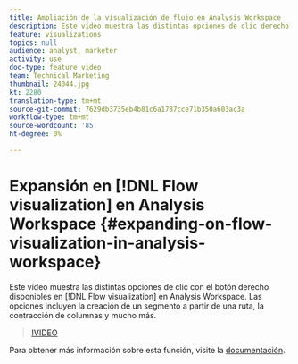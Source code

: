 ```yaml
---
title: Ampliación de la visualización de flujo en Analysis Workspace
description: Este vídeo muestra las distintas opciones de clic derecho disponibles en la visualización Flujo en Analysis Workspace. Las opciones incluyen la creación de un segmento a partir de una ruta, la contracción de columnas y mucho más.
feature: visualizations
topics: null
audience: analyst, marketer
activity: use
doc-type: feature video
team: Technical Marketing
thumbnail: 24044.jpg
kt: 2280
translation-type: tm+mt
source-git-commit: 7629db3735eb4b81c6a1787cce71b350a603ac3a
workflow-type: tm+mt
source-wordcount: '85'
ht-degree: 0%

---
```



# Expansión en [!DNL Flow visualization] en Analysis Workspace {#expanding-on-flow-visualization-in-analysis-workspace}

Este vídeo muestra las distintas opciones de clic con el botón derecho disponibles en [!DNL Flow visualization] en Analysis Workspace. Las opciones incluyen la creación de un segmento a partir de una ruta, la contracción de columnas y mucho más.

>[!VIDEO](https://video.tv.adobe.com/v/24044/?quality=12)

Para obtener más información sobre esta función, visite la [documentación](https://experienceleague.adobe.com/docs/analytics/analyze/analysis-workspace/visualizations/flow/flow.html?lang=en#analysis-workspace).
